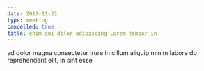 ```yaml
---
date: 2017-11-22
type: meeting
cancelled: true
title: enim qui dolor adipiscing Lorem tempor in
---
```

ad dolor magna consectetur irure in cillum aliquip minim labore do reprehenderit elit, in sint esse